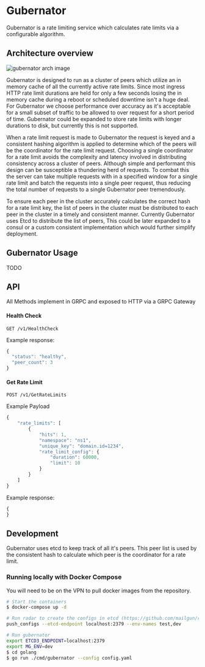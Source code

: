 # Gubernator

Gubernator is a rate limiting service which calculates rate limits
via a configurable algorithm.

## Architecture overview

![gubernator arch image](https://raw.githubusercontent.com/mailgun/gubernator/master/architecture.png)

Gubernator is designed to run as a cluster of peers which utilize an
in memory cache of all the currently active rate limits. Since
most ingress HTTP rate limit durations are held for only a few seconds
losing the in memory cache during a reboot or scheduled downtime isn't
a huge deal. For Gubernator we choose performance over accuracy as it's
acceptable for a small subset of traffic to be allowed to over request
for a short period of time. Gubernator could be expanded to store rate 
limits with longer durations to disk, but currently this is not supported.

When a rate limit request is made to Gubernator the request is keyed and 
a consistent hashing algorithm is applied to determine which of the 
peers will be the coordinator for the rate limit request. Choosing a
single coordinator for a rate limit avoids the complexity and latency
involved in distributing consistency across a cluster of peers. Although 
simple and performant this design can be susceptible a thundering herd 
of requests. To combat this the server can take multiple requests with
in a specified window for a single rate limit and batch the requests into
a single peer request, thus reducing the total number of requests to a 
single Gubernator peer tremendously. 

To ensure each peer in the cluster accurately calculates the correct hash
for a rate limit key, the list of peers in the cluster must be distributed
to each peer in the cluster in a timely and consistent manner. Currently
Gubernator uses Etcd to distribute the list of peers, This could be later
expanded to a consul or a custom consistent implementation which would further
simplify deployment.

## Gubernator Usage

TODO



## API
All Methods implement in GRPC and exposed to HTTP via a GRPC Gateway

#### Health Check
```
GET /v1/HealthCheck
```

Example response:

```javascript
{
  "status": "healthy",
  "peer_count": 3
}
```

#### Get Rate Limit
```
POST /v1/GetRateLimits
```

Example Payload
```javascript
{
    "rate_limits": [
        {
            "hits": 1,
            "namespace": "ns1",
            "unique_key": "domain.id=1234",
            "rate_limit_config": {
                "duration": 60000,
                "limit": 10
            }
        }
    ]
}
```

Example response:

```javascript
{
}
```


## Development
Gubernator uses etcd to keep track of all it's peers. This peer list is
used by the consistent hash to calculate which peer is the coordinator 
for a rate limit. 

### Running locally with Docker Compose
You will need to be on the VPN to pull docker images from the repository.

```bash
# Start the containers
$ docker-compose up -d

# Run radar to create the configs in etcd (https://github.com/mailgun/radar)
push_configs --etcd-endpoint localhost:2379 --env-names test,dev

# Run gubernator
export ETCD3_ENDPOINT=localhost:2379
export MG_ENV=dev
$ cd golang
$ go run ./cmd/gubernator --config config.yaml
```

